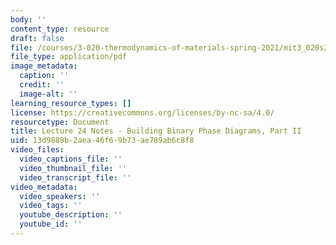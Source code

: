 ```yaml
---
body: ''
content_type: resource
draft: false
file: /courses/3-020-thermodynamics-of-materials-spring-2021/mit3_020s21_l24.pdf
file_type: application/pdf
image_metadata:
  caption: ''
  credit: ''
  image-alt: ''
learning_resource_types: []
license: https://creativecommons.org/licenses/by-nc-sa/4.0/
resourcetype: Document
title: Lecture 24 Notes - Building Binary Phase Diagrams, Part II
uid: 13d9889b-2aea-46f6-9b73-ae789ab6c8f8
video_files:
  video_captions_file: ''
  video_thumbnail_file: ''
  video_transcript_file: ''
video_metadata:
  video_speakers: ''
  video_tags: ''
  youtube_description: ''
  youtube_id: ''
---
```

